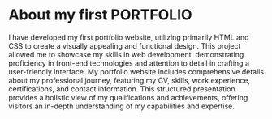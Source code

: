 # About my first PORTFOLIO 
I have developed my first portfolio website, utilizing primarily HTML and CSS to create a visually appealing and functional design. This project allowed me to showcase my skills in web development, demonstrating proficiency in front-end technologies and attention to detail in crafting a user-friendly interface.
My portfolio website includes comprehensive details about my professional journey, featuring my CV, skills, work experience, certifications, and contact information. This structured presentation provides a holistic view of my qualifications and achievements, offering visitors an in-depth understanding of my capabilities and expertise.
